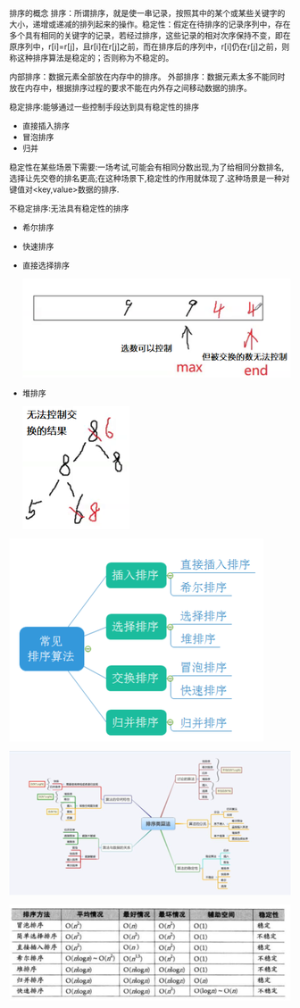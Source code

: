 

排序的概念
排序：所谓排序，就是使一串记录，按照其中的某个或某些关键字的大小，递增或递减的排列起来的操作。稳定性：假定在待排序的记录序列中，存在多个具有相同的关键字的记录，若经过排序，这些记录的相对次序保持不变，即在原序列中，r[i]=r[j]，且r[i]在r[j]之前，而在排序后的序列中，r[i]仍在r[j]之前，则称这种排序算法是稳定的；否则称为不稳定的。

内部排序：数据元素全部放在内存中的排序。
外部排序：数据元素太多不能同时放在内存中，根据排序过程的要求不能在内外存之间移动数据的排序。



稳定排序:能够通过一些控制手段达到具有稳定性的排序

- 直接插入排序
- 冒泡排序
- 归并

稳定性在某些场景下需要:一场考试,可能会有相同分数出现,为了给相同分数排名,选择让先交卷的排名更高;在这种场景下,稳定性的作用就体现了.这种场景是一种对键值对<key,value>数据的排序.



不稳定排序:无法具有稳定性的排序

- 希尔排序

- 快速排序

- 直接选择排序

  ![image-20240816212036038](%E6%8E%92%E5%BA%8F%E7%AE%97%E6%B3%95%20%E6%80%BB%E7%BB%93%E7%AF%87%20.assets/image-20240816212036038.png)

- 堆排序

  ![image-20240816212250177](%E6%8E%92%E5%BA%8F%E7%AE%97%E6%B3%95%20%E6%80%BB%E7%BB%93%E7%AF%87%20.assets/image-20240816212250177.png)





![image-20240814133706190](%E6%8E%92%E5%BA%8F%E7%AE%97%E6%B3%95%20%E6%80%BB%E7%BB%93%E7%AF%87%20.assets/image-20240814133706190.png)



![image-20240814133546351](%E6%8E%92%E5%BA%8F%E7%AE%97%E6%B3%95%20%E6%80%BB%E7%BB%93%E7%AF%87%20.assets/image-20240814133546351-17236137554211.png)





![image-20240814133602387](%E6%8E%92%E5%BA%8F%E7%AE%97%E6%B3%95%20%E6%80%BB%E7%BB%93%E7%AF%87%20.assets/image-20240814133602387.png)